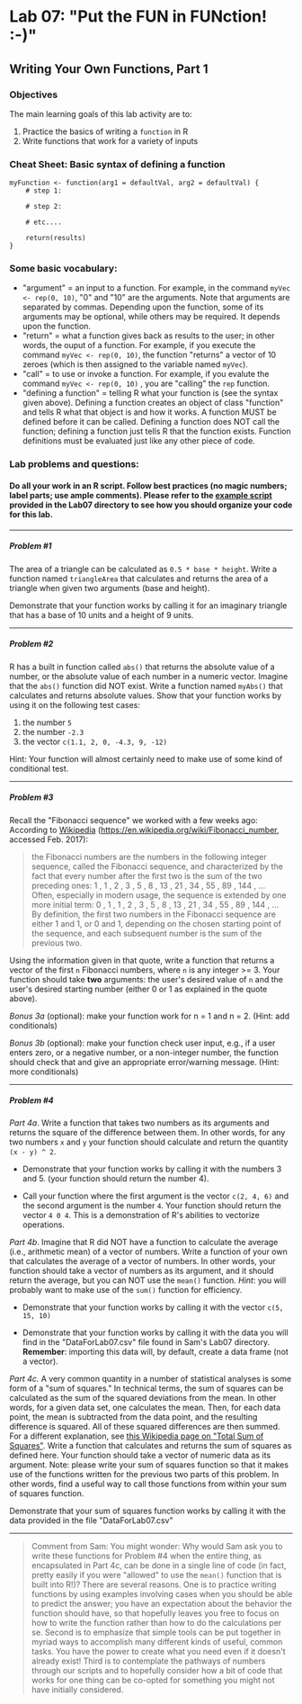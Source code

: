 # Lab 07: "Put the FUN in FUNction! :-)"
## Writing Your Own Functions, Part 1

### Objectives
The main learning goals of this lab activity are to:  

1.	Practice the basics of writing a `function` in R
2.  Write functions that work for a variety of inputs

### Cheat Sheet: Basic syntax of defining a function
```
myFunction <- function(arg1 = defaultVal, arg2 = defaultVal) {
    # step 1:
		
    # step 2:
        
    # etc.... 
		
    return(results)
}
```

### Some basic vocabulary:
+ "argument" = an input to a function.  For example, in the command `myVec <- rep(0, 10)`, "0" and "10" are the arguments.  Note that arguments are separated by commas.  Depending upon the function, some of its arguments may be optional, while others may be required.  It depends upon the function.
+ "return" = what a function gives back as results to the user; in other words, the ouput of a function.  For example, if you execute the command `myVec <- rep(0, 10)`, the function "returns" a vector of 10 zeroes (which is then assigned to the variable named `myVec`).
+ "call" = to use or invoke a function.  For example, if you evalute the command `myVec <- rep(0, 10)` , you are "calling" the `rep` function.
+ "defining a function" = telling R what your function is (see the syntax given above).  Defining a function creates an object of class "function" and tells R what that object is and how it works.  A function MUST be defined before it can be called.  Defining a function does NOT call the function; defining a function just tells R that the function exists.  Function definitions must be evaluated just like any other piece of code.  



### Lab problems and questions: 

#### Do all your work in an R script. Follow best practices (no magic numbers; label parts; use ample comments).  Please refer to the [example script](https://github.com/flaxmans/CompBio_on_git/blob/master/Labs/Lab07/ExampleScriptSetup.R) provided in the Lab07 directory to see how you should organize your code for this lab.

<hr>

##### Problem #1
The area of a triangle can be calculated as `0.5 * base * height`.  Write a function named `triangleArea` that calculates and returns the area of a triangle when given two arguments (base and height).  

Demonstrate that your function works by calling it for an imaginary triangle that has a base of 10 units and a height of 9 units.

<hr>

##### Problem #2
R has a built in function called `abs()` that returns the absolute value of a number, or the absolute value of each number in a numeric vector.  Imagine that the `abs()` function did NOT exist.  Write a function named `myAbs()` that calculates and returns absolute values.
Show that your function works by using it on the following test cases:
1. the number `5`
2. the number `-2.3`
3. the vector `c(1.1, 2, 0, -4.3, 9, -12)`

Hint: Your function will almost certainly need to make use of some kind of conditional test.

<hr>

##### Problem #3
Recall the "Fibonacci sequence" we worked with a few weeks ago: According to [Wikipedia](https://en.wikipedia.org/wiki/Fibonacci_number) (https://en.wikipedia.org/wiki/Fibonacci_number, accessed Feb. 2017):    
>the Fibonacci numbers are the numbers in the following integer sequence, called the Fibonacci sequence, and characterized by the fact that every number after the first two is the sum of the two preceding ones:
1 , 1 , 2 , 3 , 5 , 8 , 13 , 21 , 34 , 55 , 89 , 144 , ...   
Often, especially in modern usage, the sequence is extended by one more initial term:  0 , 1 , 1 , 2 , 3 , 5 , 8 , 13 , 21 , 34 , 55 , 89 , 144 , ...  
By definition, the first two numbers in the Fibonacci sequence are either 1 and 1, or 0 and 1, depending on the chosen starting point of the sequence, and each subsequent number is the sum of the previous two.

Using the information given in that quote, write a function that returns a vector of the first `n` Fibonacci numbers, where `n` is any integer >= 3.  Your function should take **two** arguments: the user's desired value of `n` and the user's desired starting number (either 0 or 1 as explained in the quote above).


*Bonus 3a* (optional): make your function work for n = 1 and n = 2.  (Hint: add conditionals)

*Bonus 3b* (optional): make your function check user input, e.g., if a user enters zero, or a negative number, or a non-integer number, the function should check that and give an appropriate error/warning message.  (Hint: more conditionals)

<hr>

##### Problem #4
*Part 4a*.  Write a function that takes two numbers as its arguments and returns the square of the difference between them.  In other words, for any two numbers `x` and `y` your function should calculate and return the quantity `(x - y) ^ 2`. 

+ Demonstrate that your function works by calling it with the numbers 3 and 5.  (your function should return the number 4). 

+ Call your function where the first argument is the vector `c(2, 4, 6)` and the second argument is the number `4`.    Your function should return the vector `4 0 4`.  This is a demonstration of R's abilities to vectorize operations.


*Part 4b*.  Imagine that R did NOT have a function to calculate the average (i.e., arithmetic mean) of a vector of numbers.  Write a function of your own that calculates the average of a vector of numbers.  In other words, your function should take a vector of numbers as its argument, and it should return the average, but you can NOT use the `mean()` function.  *Hint*: you will probably want to make use of the `sum()` function for efficiency.

+ Demonstrate that your function works by calling it with the vector `c(5, 15, 10)`

+ Demonstrate that your function works by calling it with the data you will find in the "DataForLab07.csv" file found in Sam's Lab07 directory.  **Remember**: importing this data will, by default, create a data frame (not a vector).


*Part 4c.*  A very common quantity in a number of statistical analyses is some form of a "sum of squares."  In technical terms, the sum of squares can be calculated as the sum of the squared deviations from the mean.  In  other words, for a given data set, one calculates the mean.  Then, for each data point, the mean is subtracted from the data point, and the resulting difference is squared.  All of these squared differences are then summed.  For a different explanation, see [this Wikipedia page on "Total Sum of Squares"](https://en.wikipedia.org/wiki/Total_sum_of_squares).  Write a function that calculates and returns the sum of squares as defined here.  Your function should take a vector of numeric data as its argument.  Note: please write your sum of squares function so that it makes use of the functions written for the previous two parts of this problem.  In other words, find a useful way to call those functions from within your sum of squares function.

Demonstrate that your sum of squares function works by calling it with the data provided in the file "DataForLab07.csv"


<hr>

>Comment from Sam:  You might wonder: Why would Sam ask you to write these functions for Problem #4 when the entire thing, as encapsulated in Part 4c, can be done in a single line of code (in fact, pretty easily if you were "allowed" to use the `mean()` function that is built into R!)?   There are several reasons.  One is to practice writing functions by using examples involving cases when you should be able to predict the answer; you have an expectation about the behavior the function should have, so that hopefully leaves you free to focus on how to write the function rather than how to do the calculations per se.  Second is to emphasize that simple tools can be put together in myriad ways to accomplish many different kinds of useful, common tasks.  You have the power to create what you need even if it doesn't already exist!  Third is to contemplate the pathways of numbers through our scripts and to hopefully consider how a bit of code that works for one thing can be co-opted for something you might not have initially considered.

